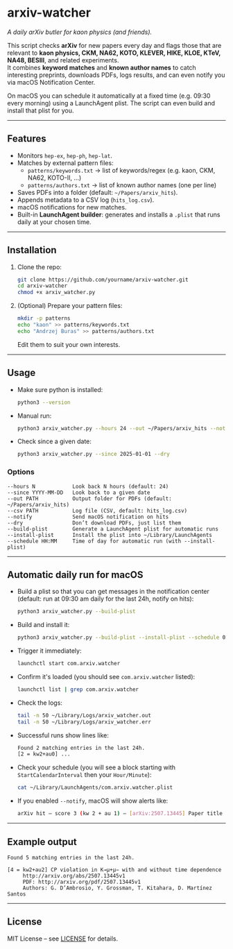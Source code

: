 # arxiv-watcher

*A daily arXiv butler for kaon physics (and friends).*

This script checks **arXiv** for new papers every day and flags those that are relevant to **kaon physics, CKM, NA62, KOTO, KLEVER, HIKE, KLOE, KTeV, NA48, BESIII**, and related experiments.	
It combines **keyword matches** and **known author names** to catch interesting preprints, downloads PDFs, logs results, and can even notify you via macOS Notification Center.

On macOS you can schedule it automatically at a fixed time (e.g. 09:30 every morning) using a LaunchAgent plist. The script can even build and install that plist for you.

---

## Features

- Monitors `hep-ex`, `hep-ph`, `hep-lat`.
- Matches by external pattern files:
  - `patterns/keywords.txt` → list of keywords/regex (e.g. kaon, CKM, NA62, KOTO-II, …)
  - `patterns/authors.txt` → list of known author names (one per line)
- Saves PDFs into a folder (default: `~/Papers/arxiv_hits`).
- Appends metadata to a CSV log (`hits_log.csv`).
- macOS notifications for new matches.
- Built-in **LaunchAgent builder**: generates and installs a `.plist` that runs daily at your chosen time.

---

## Installation

1. Clone the repo:
   ```bash
   git clone https://github.com/yourname/arxiv-watcher.git
   cd arxiv-watcher
   chmod +x arxiv_watcher.py
   ```

2. (Optional) Prepare your pattern files:
   ```bash
   mkdir -p patterns
   echo "kaon" >> patterns/keywords.txt
   echo "Andrzej Buras" >> patterns/authors.txt
   ```
   Edit them to suit your own interests.

---

## Usage

- Make sure python is installed:  
  ```bash
  python3 --version
  ```

- Manual run:  
  ```bash
  python3 arxiv_watcher.py --hours 24 --out ~/Papers/arxiv_hits --notify
  ```

- Check since a given date:  
  ```bash
  python3 arxiv_watcher.py --since 2025-01-01 --dry
  ```

### Options
```
--hours N			 Look back N hours (default: 24)
--since YYYY-MM-DD	 Look back to a given date
--out PATH			 Output folder for PDFs (default: ~/Papers/arxiv_hits)
--csv PATH			 Log file (CSV, default: hits_log.csv)
--notify			 Send macOS notification on hits
--dry				 Don’t download PDFs, just list them
--build-plist		 Generate a LaunchAgent plist for automatic runs
--install-plist		 Install the plist into ~/Library/LaunchAgents
--schedule HH:MM	 Time of day for automatic run (with --install-plist)
```

---

## Automatic daily run for macOS

- Build a plist so that you can get messages in the notification center (default: run at 09:30 am daily for the last 24h, notify on hits):	
  ```bash
  python3 arxiv_watcher.py --build-plist
  ```

- Build and install it:  
  ```bash
  python3 arxiv_watcher.py --build-plist --install-plist --schedule 09:30 --out ~/Papers/arxiv_hits
  ```

- Trigger it immediately:  
  ```bash
  launchctl start com.arxiv.watcher
  ```

- Confirm it's loaded (you should see `com.arxiv.watcher` listed):
  ```bash
  launchctl list | grep com.arxiv.watcher
  ```

- Check the logs:
  ```bash
  tail -n 50 ~/Library/Logs/arxiv_watcher.out
  tail -n 50 ~/Library/Logs/arxiv_watcher.err
  ```
- Successful runs show lines like:
  ```bash
  Found 2 matching entries in the last 24h.
  [2 = kw2+au0] ...
  ```
- Check your schedule (you will see a block starting with `StartCalendarInterval` then your `Hour/Minute`):
  ```bash
  cat ~/Library/LaunchAgents/com.arxiv.watcher.plist
  ```

- If you enabled `--notify`, macOS will show alerts like:
  ```bash
  arXiv hit — score 3 (kw 2 + au 1) — [arXiv:2507.13445] Paper title
  ```
---

## Example output

```
Found 5 matching entries in the last 24h.

[4 = kw2+au2] CP violation in K→μ+μ− with and without time dependence
	 http://arxiv.org/abs/2507.13445v1
	 PDF: http://arxiv.org/pdf/2507.13445v1
	 Authors: G. D’Ambrosio, Y. Grossman, T. Kitahara, D. Martínez Santos
```

---

## License

MIT License – see [LICENSE](LICENSE) for details.
